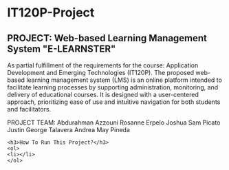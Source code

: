 # IT120P-Project

  <h2>PROJECT: Web-based Learning Management System "E-LEARNSTER"</h2>
  As partial fulfillment of the requirements for the course: Application Development and Emerging Technologies (IT120P). The proposed web-based learning management system (LMS) is an online platform intended to facilitate learning processes by supporting administration, monitoring, and delivery of educational courses. It is designed with a user-centered approach, prioritizing ease of use and intuitive navigation for both students and facilitators. 

 PROJECT TEAM:  Abdurahman Azzouni 
                Rosanne Erpelo
                Joshua Sam Picato 
                Justin George Talavera 
                Andrea May Pineda 


    <h3>How To Run This Project?</h3>
    <ol>
    <li></li>
    </ol>



